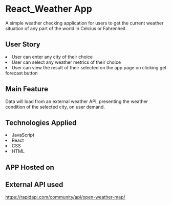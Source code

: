 #  React_Weather App

A simple weather checking application for users to get the current weather situation of any part of the world in Celcius or Fahrenheit.

## User Story

<li>User can enter any city of their choice</li>
<li>User can select any weather metrics of their choice</li>
<li>User can view the result of their selected on the app page on clicking get forecast button</li>

## Main Feature
Data will load from an external weather API, presenting the weather condition of the selected city, on user demand.

## Technologies Applied
<li>JavaScript</li>
<li>React</li>
<li>CSS</li>
<li>HTML</li>

## APP Hosted on

## External API used
https://rapidapi.com/community/api/open-weather-map/